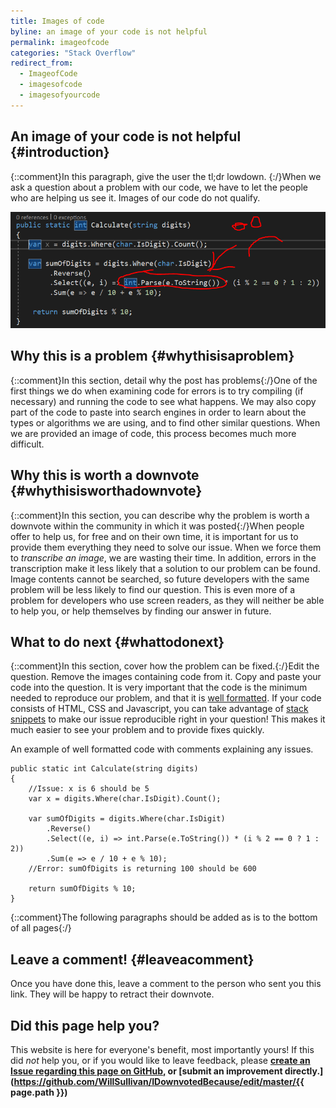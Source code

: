 ```yaml
---
title: Images of code
byline: an image of your code is not helpful
permalink: imageofcode
categories: "Stack Overflow"
redirect_from:
  - ImageofCode
  - imagesofcode
  - imagesofyourcode
---
```

## An image of your code is not helpful {#introduction}
{::comment}In this paragraph, give the user the tl;dr lowdown. {:/}When we ask a question about a problem with our code, we have to let the people who are helping us see it. Images of our code do not qualify.

![Viewing the details of the exception](/images/stackoverflow/codeImage1.PNG)

## Why this is a problem {#whythisisaproblem}
{::comment}In this section, detail why the post has problems{:/}One of the first things we do when examining code for errors is to try compiling (if necessary) and running the code to see what happens. We may also copy part of the code to paste into search engines in order to learn about the types or algorithms we are using, and to find other similar questions. When we are provided an image of code, this process becomes much more difficult.

## Why this is worth a downvote {#whythisisworthadownvote}
{::comment}In this section, you can describe why the problem is worth a downvote within the community in which it was posted{:/}When people offer to help us, for free and on their own time, it is important for us to provide them everything they need to solve our issue. When we force them to *transcribe an image*, we are wasting their time. In addition, errors in the transcription make it less likely that a solution to our problem can be found. Image contents cannot be searched, so future developers with the same problem will be less likely to find our question. This is even more of a problem for developers who use screen readers, as they will neither be able to help you, or help themselves by finding our answer in future.

## What to do next {#whattodonext}
{::comment}In this section, cover how the problem can be fixed.{:/}Edit the question. Remove the images containing code from it. Copy and paste your code into the question. It is very important that the code is the minimum needed to reproduce our problem, and that it is [well formatted](https://stackoverflow.com/help/formatting). If your code consists of HTML, CSS and Javascript, you can take advantage of  [stack snippets](https://stackoverflow.blog/2014/09/16/introducing-runnable-javascript-css-and-html-code-snippets/) to make our issue reproducible right in your question! This makes it much easier to see your problem and to provide fixes quickly.

An example of well formatted code with comments explaining any issues.

    public static int Calculate(string digits)
    {
        //Issue: x is 6 should be 5
        var x = digits.Where(char.IsDigit).Count();

        var sumOfDigits = digits.Where(char.IsDigit)
            .Reverse()
            .Select((e, i) => int.Parse(e.ToString()) * (i % 2 == 0 ? 1 : 2))
            .Sum(e => e / 10 + e % 10);
        //Error: sumOfDigits is returning 100 should be 600

        return sumOfDigits % 10;
    }

{::comment}The following paragraphs should be added as is to the bottom of all pages{:/}
## Leave a comment! {#leaveacomment}
Once you have done this, leave a comment to the person who sent you this link. They will be happy to retract their downvote.

## Did this page help you?
This website is here for everyone's benefit, most importantly yours! If this did <i>not</i> help you, or if you would
like to leave feedback, please **[create an Issue regarding this page on GitHub,](https://github.com/WillSullivan/IDownvotedBecause/issues/new) or [submit an improvement directly.](https://github.com/WillSullivan/IDownvotedBecause/edit/master/{{ page.path }})**
